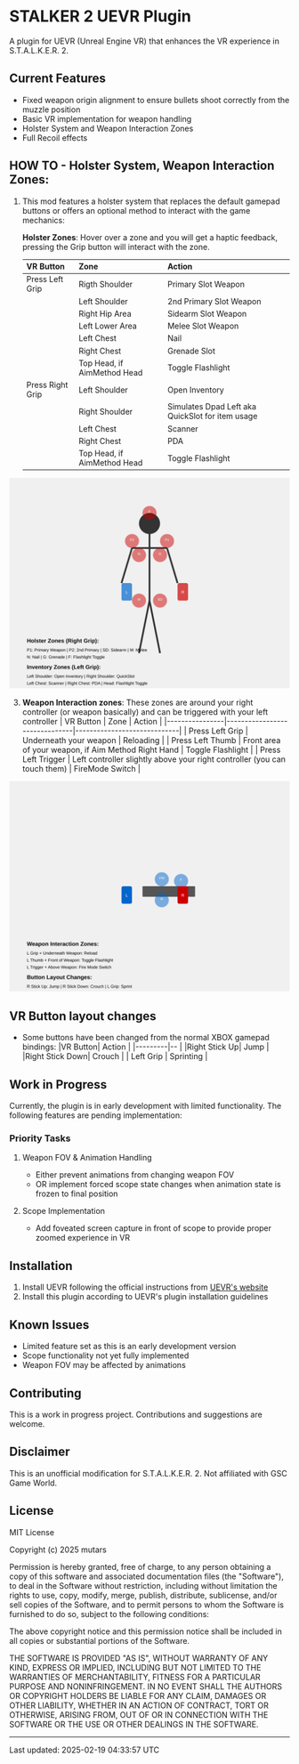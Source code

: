 # STALKER 2 UEVR Plugin

A plugin for UEVR (Unreal Engine VR) that enhances the VR experience in S.T.A.L.K.E.R. 2.

## Current Features

- Fixed weapon origin alignment to ensure bullets shoot correctly from the muzzle position
- Basic VR implementation for weapon handling
- Holster System and Weapon Interaction Zones
- Full Recoil effects
## HOW TO - Holster System, Weapon Interaction Zones:

1. This mod features a holster system that replaces the default gamepad buttons or offers an optional method to interact with the game mechanics:
   
     **Holster Zones**: Hover over a zone and you will get a haptic feedback, pressing the Grip button will interact with the zone.
  
   |      VR Button         | Zone                          | Action                         |
   |----------------|-------------------------------|-----------------------------|
   |   Press Left Grip   |   Rigth Shoulder      |    Primary Slot Weapon    |
   |      |   Left Shoulder   |    2nd Primary Slot Weapon   |
   |      |   Right Hip Area     |   Sidearm Slot Weapon    |
   |      |   Left Lower Area       |   Melee Slot Weapon    |
   |      |   Left Chest  |    Nail   |
   |                     |  Right Chest  |     Grenade Slot  |
   |      |   Top Head, if AimMethod Head  |    Toggle Flashlight   |
   |   Press Right Grip   |   Left Shoulder  |  Open Inventory      |
   |                     |   Right Shoulder |   Simulates Dpad Left aka QuickSlot for item usage  |
   |                     |   Left Chest |  Scanner  |
   |                     |   Right Chest |      PDA    |
   |      |   Top Head, if AimMethod Head  |    Toggle Flashlight   |

![Alt text](./vr-controls-holster-system.svg)
  
3. **Weapon Interaction zones**: These zones are around your right controller (or weapon basically) and can be triggered with your left controller
   |      VR Button         | Zone                          | Action                         |
   |----------------|-------------------------------|-----------------------------|
   |   Press Left Grip   |   Underneath your weapon    |    Reloading  |
   |    Press Left Thumb   |   Front area of your weapon, if Aim Method Right Hand   |    Toggle Flashlight   |
   |    Press Left Trigger  |  Left controller slightly above your right controller (you can touch them)     |   FireMode Switch    |

![Alt text](./vr-controls-weapon-interaction.svg)

## VR Button layout changes 
- Some buttons have been changed from the normal XBOX gamepad bindings:
   |VR Button| Action  | 
   |---------|-- |
   |Right Stick Up| Jump |
   |Right Stick Down| Crouch |
   |  Left Grip   |  Sprinting  |
## Work in Progress

Currently, the plugin is in early development with limited functionality. The following features are pending implementation:

### Priority Tasks

1. Weapon FOV & Animation Handling
   - Either prevent animations from changing weapon FOV
   - OR implement forced scope state changes when animation state is frozen to final position

2. Scope Implementation
   - Add foveated screen capture in front of scope to provide proper zoomed experience in VR

## Installation

1. Install UEVR following the official instructions from [UEVR's website](https://uevr.io)
2. Install this plugin according to UEVR's plugin installation guidelines

## Known Issues

- Limited feature set as this is an early development version
- Scope functionality not yet fully implemented
- Weapon FOV may be affected by animations

## Contributing

This is a work in progress project. Contributions and suggestions are welcome.

## Disclaimer

This is an unofficial modification for S.T.A.L.K.E.R. 2. Not affiliated with GSC Game World.

## License

MIT License

Copyright (c) 2025 mutars

Permission is hereby granted, free of charge, to any person obtaining a copy
of this software and associated documentation files (the "Software"), to deal
in the Software without restriction, including without limitation the rights
to use, copy, modify, merge, publish, distribute, sublicense, and/or sell
copies of the Software, and to permit persons to whom the Software is
furnished to do so, subject to the following conditions:

The above copyright notice and this permission notice shall be included in all
copies or substantial portions of the Software.

THE SOFTWARE IS PROVIDED "AS IS", WITHOUT WARRANTY OF ANY KIND, EXPRESS OR
IMPLIED, INCLUDING BUT NOT LIMITED TO THE WARRANTIES OF MERCHANTABILITY,
FITNESS FOR A PARTICULAR PURPOSE AND NONINFRINGEMENT. IN NO EVENT SHALL THE
AUTHORS OR COPYRIGHT HOLDERS BE LIABLE FOR ANY CLAIM, DAMAGES OR OTHER
LIABILITY, WHETHER IN AN ACTION OF CONTRACT, TORT OR OTHERWISE, ARISING FROM,
OUT OF OR IN CONNECTION WITH THE SOFTWARE OR THE USE OR OTHER DEALINGS IN THE
SOFTWARE.

---
Last updated: 2025-02-19 04:33:57 UTC
